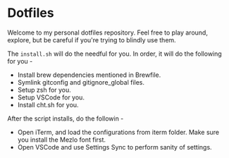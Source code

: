 # Dotfiles
Welcome to my personal dotfiles repository.
Feel free to play around, explore, but be careful if you're trying to blindly use them.

The `install.sh` will do the needful for you. In order, it will do the following for you -
* Install brew dependencies mentioned in Brewfile.
* Symlink gitconfig and gitignore_global files.
* Setup zsh for you.
* Setup VSCode for you.
* Install cht.sh for you.

After the script installs, do the followin - 
* Open iTerm, and load the configurations from iterm folder. Make sure you install the Mezlo font first.
* Open VSCode and use Settings Sync to perform sanity of settings.

